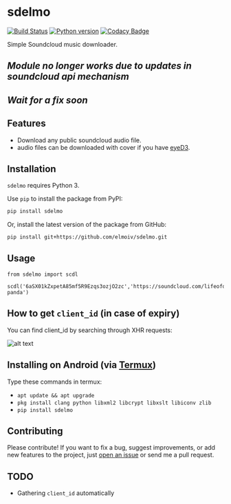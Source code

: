# sdelmo
[![Build Status](https://api.travis-ci.org/elmoiv/sdelmo.svg?branch=master)](https://travis-ci.org/elmoiv/sdelmo)
[![Python version](https://img.shields.io/badge/python-3.6-blue.svg)](https://pypi.org/project/sdelmo/)
[![Codacy Badge](https://api.codacy.com/project/badge/Grade/f52faa974e2c42c3873839cab853b854)](https://www.codacy.com/manual/elmoiv/sdelmo?utm_source=github.com&amp;utm_medium=referral&amp;utm_content=elmoiv/sdelmo&amp;utm_campaign=Badge_Grade)

Simple Soundcloud music downloader.
## *Module no longer works due to updates in soundcloud api mechanism*
## *Wait for a fix soon*

## Features
-   Download any public soundcloud audio file.
-   audio files can be downloaded with cover if you have [eyeD3](https://eyed3.readthedocs.io/).

## Installation
`sdelmo` requires Python 3.

Use `pip` to install the package from PyPI:

```bash
pip install sdelmo
```

Or, install the latest version of the package from GitHub:

```bash
pip install git+https://github.com/elmoiv/sdelmo.git
```

## Usage
```
from sdelmo import scdl

scdl('6aSX01kZxpetA85mf5R9Ezqs3ozjO2zc','https://soundcloud.com/lifeofdesiigner/desiigner-panda')
```

## How to get `client_id` (in case of expiry)

You can find client_id by searching through XHR requests:

![alt text](https://i.imgur.com/Xl3JnuP.png)

## Installing on Android (via [Termux](https://termux.com/))

Type these commands in termux:

-   `apt update && apt upgrade`
-   `pkg install clang python libxml2 libcrypt libxslt libiconv zlib`
-   `pip install sdelmo`

## Contributing
Please contribute! If you want to fix a bug, suggest improvements, or add new features to the project, just [open an issue](https://github.com/elmoiv/sdelmo/issues) or send me a pull request.

## TODO
-   Gathering `client_id` automatically
